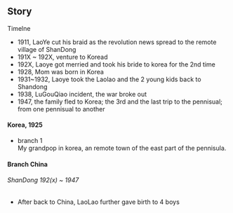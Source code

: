## Story
Timelne  
* 1911, LaoYe cut his braid as the revolution news spread to the remote village of ShanDong
* 191X ~ 192X, venture to Koread
* 192X, Laoye got merried and took his bride to korea for the 2nd time
* 1928, Mom was born in Korea
* 1931~1932, Laoye took the Laolao and the 2 young kids back to Shandong
* 1938, LuGouQiao incident, the war broke out 
* 1947, the family fled to Korea; the 3rd and the last trip to the pennisual; from one pennisual to another  


#### Korea, 1925
* branch 1  
My grandpop in korea, an remote town of the east part of the pennisula.



#### Branch China 
###### ShanDong 192(x) ~ 1947
* After back to China, LaoLao further gave birth to 4 boys

